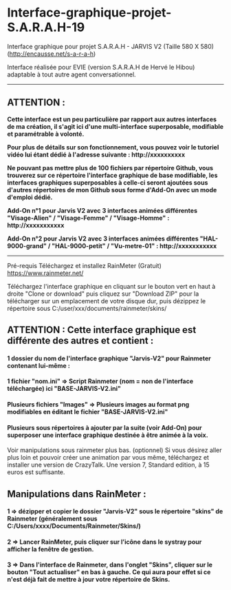 # Interface-graphique-projet-S.A.R.A.H-19
Interface graphique pour projet S.A.R.A.H - JARVIS V2 (Taille 580 X 580)
(http://encausse.net/s-a-r-a-h)

Interface réalisée pour EVIE (version S.A.R.A.H de Hervé le Hibou) adaptable à tout autre agent conversationnel.

------------------------------------------------------------------
## ATTENTION :
<b>Cette interface est un peu particulière par rapport aux autres interfaces de ma création, il s'agit ici d'une multi-interface superposable, modifiable et paramétrable à volonté.
<p>Pour plus de détails sur son fonctionnement, vous pouvez voir le tutoriel vidéo lui étant dédié à l'adresse suivante : http://xxxxxxxxxx
<p>Ne pouvant pas mettre plus de 100 fichiers par répertoire Github, vous trouverez sur ce répertoire l'interface graphique de base modifiable, les interfaces graphiques superposables à celle-ci seront ajoutées sous d'autres répertoires de mon Github sous forme d'Add-On avec un mode d'emploi dédié.
<p>Add-On n°1 pour Jarvis V2 avec 3 interfaces animées différentes "Visage-Alien" / "Visage-Femme" / "Visage-Homme" : http://xxxxxxxxxxx
<p>Add-On n°2 pour Jarvis V2 avec 3 interfaces animées différentes "HAL-9000-grand" / "HAL-9000-petit" / "Vu-metre-01" : http://xxxxxxxxxxx</b></p>

------------------------------------------------------------------

Pré-requis
Téléchargez et installez RainMeter (Gratuit)
https://www.rainmeter.net/

Téléchargez l'interface graphique en cliquant sur le bouton vert en haut à droite "Clone or download" puis cliquez sur "Download ZIP" pour la télécharger sur un emplacement de votre disque dur, puis dézippez le répertoire sous C:/user/xxx/documents/rainmeter/skins/

## ATTENTION : Cette interface graphique est différente des autres et contient :

#### 1 dossier du nom de l'interface graphique "Jarvis-V2" pour Rainmeter contenant lui-même :

#### 1 fichier "nom.ini" => Script Rainmeter (nom = non de l'interface téléchargée) ici "BASE-JARVIS-V2.ini"

#### Plusieurs fichiers "Images" => Plusieurs images au format png modifiables en éditant le fichier "BASE-JARVIS-V2.ini"

#### Plusieurs sous répertoires à ajouter par la suite (voir Add-On) pour superposer une interface graphique destinée à être animée à la voix.

Voir manipulations sous rainmeter plus bas.
(optionnel) Si vous désirez aller plus loin et pouvoir créer une animation par vous même, téléchargez et installer une version de CrazyTalk. Une version 7, Standard edition, à  15 euros est suffisante.


## Manipulations dans RainMeter :

#### 1 => dézipper et copier le dossier "Jarvis-V2" sous le répertoire "skins" de Rainmeter (généralement sous C:/Users/xxxx/Documents/Rainmeter/Skins/)

#### 2 => Lancer RainMeter, puis cliquer sur l’icône dans le systray pour afficher la fenêtre de gestion.

#### 3 => Dans l'interface de Rainmeter, dans l'onglet "Skins", cliquer sur le bouton "Tout actualiser" en bas à gauche. Ce qui aura pour effet si ce n'est déjà fait de mettre à jour votre répertoire de Skins.
